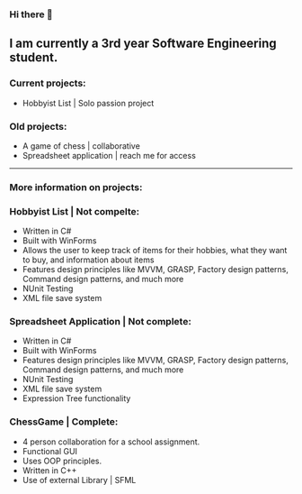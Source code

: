 ### Hi there 👋

I am currently a 3rd year  Software Engineering student.
---------------------------------
### Current projects:

- Hobbyist List | Solo passion project

### Old projects:

- A game of chess | collaborative
- Spreadsheet application | reach me for access
---------------------------------
### More information on projects:

### Hobbyist List | Not compelte:
- Written in C#
- Built with WinForms
- Allows the user to keep track of items for their hobbies, what they want to buy, and information about items
- Features design principles like MVVM, GRASP, Factory design patterns, Command design patterns, and much more
- NUnit Testing
- XML file save system

### Spreadsheet Application | Not complete:
- Written in C#
- Built with WinForms
- Features design principles like MVVM, GRASP, Factory design patterns, Command design patterns, and much more
- NUnit Testing
- XML file save system
- Expression Tree functionality

### ChessGame | Complete:
- 4 person collaboration for a school assignment.
- Functional GUI
- Uses OOP principles.
- Written in C++
- Use of external Library | SFML

